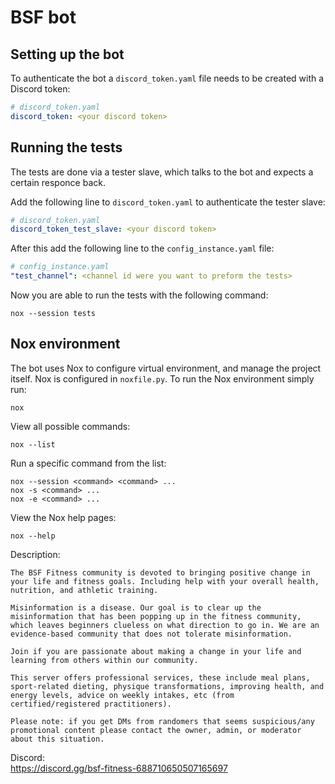 # BSF bot

## Setting up the bot

To authenticate the bot a `discord_token.yaml` file needs to be created with a Discord token:
```yaml
# discord_token.yaml
discord_token: <your discord token>
```

## Running the tests

The tests are done via a tester slave, which talks to the bot and expects a certain responce back.

Add the following line to  `discord_token.yaml` to authenticate the tester slave:

```yaml
# discord_token.yaml
discord_token_test_slave: <your discord token>
```

After this add the following line to the `config_instance.yaml` file:

```yaml
# config_instance.yaml
"test_channel": <channel id were you want to preform the tests>
```

Now you are able to run the tests with the following command:

```
nox --session tests
```


## Nox environment

The bot uses Nox to configure virtual environment, and manage the project itself. Nox is configured in `noxfile.py`.
To run the Nox environment simply run:

    nox

View all possible commands:

    nox --list

Run a specific command from the list:

    nox --session <command> <command> ...
    nox -s <command> ...
    nox -e <command> ...

View the Nox help pages:

    nox --help
Description:    

    The BSF Fitness community is devoted to bringing positive change in your life and fitness goals. Including help with your overall health, nutrition, and athletic training.

    Misinformation is a disease. Our goal is to clear up the misinformation that has been popping up in the fitness community, which leaves beginners clueless on what direction to go in. We are an evidence-based community that does not tolerate misinformation.

    Join if you are passionate about making a change in your life and learning from others within our community.

    This server offers professional services, these include meal plans, sport-related dieting, physique transformations, improving health, and energy levels, advice on weekly intakes, etc (from certified/registered practitioners).

    Please note: if you get DMs from randomers that seems suspicious/any promotional content please contact the owner, admin, or moderator about this situation.

Discord:    
    https://discord.gg/bsf-fitness-688710650507165697

